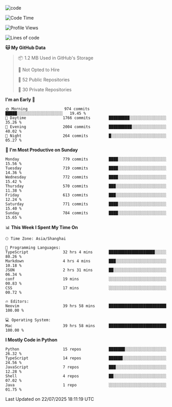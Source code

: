 
<!--
**liuyaanng/liuyaanng** is a ✨ _special_ ✨ repository because its `README.md` (this file) appears on your GitHub profile.

Here are some ideas to get you started:

- 🔭 I’m currently working on ...
- 🌱 I’m currently learning ...
- 👯 I’m looking to collaborate on ...
- 🤔 I’m looking for help with ...
- 💬 Ask me about ...
- 📫 How to reach me: ...
- 😄 Pronouns: ...
- ⚡ Fun fact: ...
-->


![code](https://cdn.jsdelivr.net/gh/liuyaanng/liuyaanng@1.0/code.gif) 

<!--START_SECTION:waka-->
![Code Time](http://img.shields.io/badge/Code%20Time-1%2C703%20hrs%2013%20mins-blue)

![Profile Views](http://img.shields.io/badge/Profile%20Views-0-blue)

![Lines of code](https://img.shields.io/badge/From%20Hello%20World%20I%27ve%20Written-26.1%20million%20lines%20of%20code-blue)

**🐱 My GitHub Data** 

> 📦 1.2 MB Used in GitHub's Storage 
 > 
> 🚫 Not Opted to Hire
 > 
> 📜 52 Public Repositories 
 > 
> 🔑 30 Private Repositories 
 > 
**I'm an Early 🐤** 

```text
🌞 Morning                974 commits         █████░░░░░░░░░░░░░░░░░░░░   19.45 % 
🌆 Daytime                1766 commits        █████████░░░░░░░░░░░░░░░░   35.26 % 
🌃 Evening                2004 commits        ██████████░░░░░░░░░░░░░░░   40.02 % 
🌙 Night                  264 commits         █░░░░░░░░░░░░░░░░░░░░░░░░   05.27 % 
```
📅 **I'm Most Productive on Sunday** 

```text
Monday                   779 commits         ████░░░░░░░░░░░░░░░░░░░░░   15.56 % 
Tuesday                  719 commits         ████░░░░░░░░░░░░░░░░░░░░░   14.36 % 
Wednesday                772 commits         ████░░░░░░░░░░░░░░░░░░░░░   15.42 % 
Thursday                 570 commits         ███░░░░░░░░░░░░░░░░░░░░░░   11.38 % 
Friday                   613 commits         ███░░░░░░░░░░░░░░░░░░░░░░   12.24 % 
Saturday                 771 commits         ████░░░░░░░░░░░░░░░░░░░░░   15.40 % 
Sunday                   784 commits         ████░░░░░░░░░░░░░░░░░░░░░   15.65 % 
```


📊 **This Week I Spent My Time On** 

```text
🕑︎ Time Zone: Asia/Shanghai

💬 Programming Languages: 
TypeScript               32 hrs 4 mins       ████████████████████░░░░░   80.26 % 
Markdown                 4 hrs 4 mins        ███░░░░░░░░░░░░░░░░░░░░░░   10.18 % 
JSON                     2 hrs 31 mins       ██░░░░░░░░░░░░░░░░░░░░░░░   06.34 % 
conf                     19 mins             ░░░░░░░░░░░░░░░░░░░░░░░░░   00.83 % 
CSS                      17 mins             ░░░░░░░░░░░░░░░░░░░░░░░░░   00.72 % 

🔥 Editors: 
Neovim                   39 hrs 58 mins      █████████████████████████   100.00 % 

💻 Operating System: 
Mac                      39 hrs 58 mins      █████████████████████████   100.00 % 
```

**I Mostly Code in Python** 

```text
Python                   15 repos            ███████░░░░░░░░░░░░░░░░░░   26.32 % 
TypeScript               14 repos            ██████░░░░░░░░░░░░░░░░░░░   24.56 % 
JavaScript               7 repos             ███░░░░░░░░░░░░░░░░░░░░░░   12.28 % 
Shell                    4 repos             ██░░░░░░░░░░░░░░░░░░░░░░░   07.02 % 
Java                     1 repo              ░░░░░░░░░░░░░░░░░░░░░░░░░   01.75 % 
```




 Last Updated on 22/07/2025 18:11:19 UTC
<!--END_SECTION:waka-->

